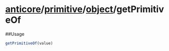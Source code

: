 # [anticore](../../../../../#reference)/[primitive](../../#reference)/[object](../#reference)/<a name="reference">getPrimitiveOf</a>

##Usage

```js
getPrimitiveOf(value)
```